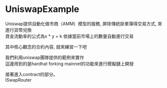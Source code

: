 # UniswapExample  
Uniswap提供自動化做市商（AMM）模型的服務, 屏除傳統掛單簿得交易方式, 來進行貨幣兌換  
資金流動率的公式為x * y = k 依據當前市場上的數量自動進行交易  

其中核心觀念的合約內容, 就來練習一下吧  

我們利用uniswap團隊提供的範例來實作  
這邊用到的是hardhat forking mainnet的功能來進行模擬鏈上開發   

接著進入contract的部分。  
ISwapRouter
